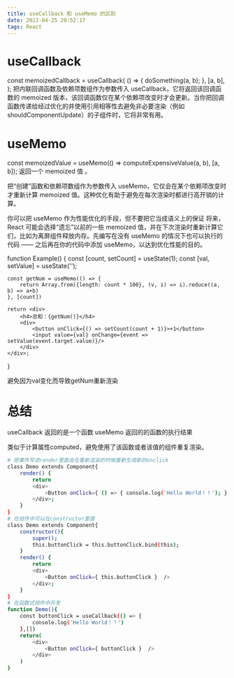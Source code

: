 ```yaml
---
title: useCallback 和 useMemo 的区别
date: 2022-04-25 20:52:17
tags: React 
---
```


# useCallback

const memoizedCallback = useCallback(
  () => {
    doSomething(a, b);
  },
  [a, b],
);
把内联回调函数及依赖项数组作为参数传入 useCallback，它将返回该回调函数的 memoized 版本，该回调函数仅在某个依赖项改变时才会更新。当你把回调函数传递给经过优化的并使用引用相等性去避免非必要渲染（例如 shouldComponentUpdate）的子组件时，它将非常有用。


# useMemo 
const memoizedValue = useMemo(() => computeExpensiveValue(a, b), [a, b]);
返回一个 memoized 值 。

把“创建”函数和依赖项数组作为参数传入 useMemo，它仅会在某个依赖项改变时才重新计算 memoized 值。这种优化有助于避免在每次渲染时都进行高开销的计算。

你可以把 useMemo 作为性能优化的手段，但不要把它当成语义上的保证
将来，React 可能会选择“遗忘”以前的一些 memoized 值，并在下次渲染时重新计算它们，比如为离屏组件释放内存。先编写在没有 useMemo 的情况下也可以执行的代码 —— 之后再在你的代码中添加 useMemo，以达到优化性能的目的。

function Example() {
    const [count, setCount] = useState(1);
    const [val, setValue] = useState('');
 
    const getNum = useMemo(() => {
        return Array.from({length: count * 100}, (v, i) => i).reduce((a, b) => a+b)
    }, [count])
 
    return <div>
        <h4>总和：{getNum()}</h4>
        <div>
            <button onClick={() => setCount(count + 1)}>+1</button>
            <input value={val} onChange={event => setValue(event.target.value)}/>
        </div>
    </div>;
}

避免因为val变化而导致getNum重新渲染

# 总结
useCallback 返回的是一个函数
useMemo 返回的的函数的执行结果

类似于计算属性computed，避免使用了该函数或者该值的组件重复渲染。

``` bash
# 把事件写进render里面会在重新渲染的时候重新生成新的onclick
class Demo extends Component{
    render() {
        return 
        <div>
            <Button onClick={ () => { console.log('Hello World！！'); }}  />
        </div>;
    }
}
# 在组件中可以在constructor里面
class Demo extends Component{
    constructor(){
        super();
        this.buttonClick = this.buttonClick.bind(this);
    }
    render() {
        return 
        <div>
            <Button onClick={ this.buttonClick }  />
        </div>;
    }
}
# 在函数式组件中开发
function Demo(){
    const buttonClick = useCallback(() => { 
    	console.log('Hello World！！')
    },[])
    return(
        <div>
            <Button onClick={ buttonClick }  />
        </div>
    )
}

```
